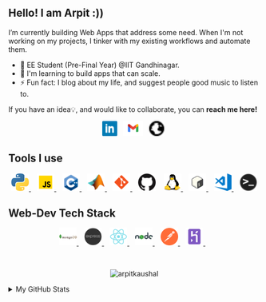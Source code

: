 ## Hello! I am Arpit :))

I’m currently building Web Apps that address some need. 
When I'm not working on my projects, I tinker with my existing workflows and automate them. 


- 📖 EE Student (Pre-Final Year) @IIT Gandhinagar. 
- 🌱 I'm learning to build apps that can scale. 
- ⚡ Fun fact: I blog about my life, and suggest people good music to listen to.

If you have an idea💡, and would like to collaborate, you can **reach me here!** 

<p align='center'>
<a href="https://www.linkedin.com/in/arpitkaushal/"><img height="30" src="icons/linkedin.png"></a>&nbsp;&nbsp;
<a href="mailto:kaushal.arpit@gmail.com"><img height="30" src="icons/gmail.png"></a>&nbsp;&nbsp;
<a href="https://arpitkaushal.codes/"><img alt="Website" height="30" src="https://raw.githubusercontent.com/iconic/open-iconic/master/svg/globe.svg" /></a>&nbsp;
</p>

## Tools I use
<p align="center"> 
<a href="https://www.python.org" target="_blank"> <img src="icons/python.png" alt="python" width="35" height="35"/> </a> &nbsp;&nbsp;
<a href="https://developer.mozilla.org/en-US/docs/Web/JavaScript" target="_blank"> <img src="icons/javascript.png" alt="javascript" width="35" height="35"/> </a> &nbsp;&nbsp;
<a href="https://www.cplusplus.com/" target="_blank"> <img src="icons/cpp.png" alt="cplusplus" width="35" height="35"/> </a> &nbsp;&nbsp;
<a href="https://www.mathworks.com/" target="_blank"> <img src="icons/matlab.png" alt="matlab" width="35" height="35"/> </a> &nbsp;&nbsp;
<a href="https://git-scm.com/" target="_blank"> <img src="icons/git.png" alt="git" width="35" height="35"/> </a> &nbsp;&nbsp;
<a href="https://github.com/" target="_blank"> <img src="icons/github.png" alt="GitHub" width="35" height="35 nbsp&;"/></a> &nbsp;&nbsp;
<a href="https://www.linux.org/" target="_blank"> <img src="icons/linux.png" alt="linux" width="35" height="35"/> </a> &nbsp;&nbsp;
<a href="https://www.gnu.org/software/bash/" target="_blank"> <img src="icons/bash.png" alt="bash" width="35" height="35"/> </a> &nbsp;&nbsp;
<a href="https://code.visualstudio.com/" target="_blank"> <img src="icons/vscode.png" alt="bash" width="35" height="35"/> </a> &nbsp;&nbsp;
<img  alt="Terminal" width="35" height="35" src="icons/terminal.png" />
</p>

## Web-Dev Tech Stack
<p align="center">
<a href="https://www.mongodb.com/" target="_blank"> <img src="icons/mongodb.png" alt="mongodb" width="35" height="35"/> </a> &nbsp;&nbsp;
<a href="https://expressjs.com" target="_blank"> <img src="icons/expressjs.png" alt="express" width="35" height="35"/> </a> &nbsp;&nbsp;
<a href="https://reactjs.org/" target="_blank"> <img src="icons/reactjs.png" alt="react" width="35" height="35"/> </a> &nbsp;&nbsp;
<a href="https://nodejs.org" target="_blank"> <img src="icons/nodejs.png" alt="nodejs" width="35" height="35"/> </a> &nbsp;&nbsp;
<a href="https://postman.com" target="_blank"> <img src="icons/postman.svg" alt="postman" width="35" height="35"/> </a> &nbsp;&nbsp;
<a href="https://heroku.com" target="_blank"> <img src="icons/heroku.png" alt="heroku" width="35" height="35"/> </a> &nbsp;&nbsp;
</p>

<br />

<!-- Profile Views -->
<p align="center">
<img src="https://komarev.com/ghpvc/?username=arpitkaushal&label=Profile%20views&color=0e75b6&style=flat" alt="arpitkaushal" /> 
</p>

<!-- APIs that show real time stastics  -->

<details>
<summary>My GitHub Stats</summary>
<br>

<p align="center">
<!-- ReadMe Stats -->
<img align="center" src="https://github-readme-stats.vercel.app/api?username=arpitkaushal&show_icons=true&locale=en&theme=nord" alt="arpitkaushal" height="180" />
<!--  Languages used -->
<img align="center" src="https://github-readme-stats.vercel.app/api/top-langs?username=arpitkaushal&show_icons=true&locale=en&layout=compact&theme=nord" alt="arpitkaushal" height="180" />
</p>

<!--This doesn't seem uch useful -->
<!-- Hits on readme.md  --> 
<!-- <p align="center">  -->
<!-- Visits on the readme repo -->
  <!-- <img src="http://hits.dwyl.com/arpitkaushal/arpitkaushal.svg"> -->
<!-- </p>  -->

<!-- Badges -->
<!-- <p align="left"> <a href="https://github.com/ryo-ma/github-profile-trophy"><img src="https://github-profile-trophy.vercel.app/?username=arpitkaushal" alt="arpitkaushal" /></a> </p> -->
<!-- Streak and stats  -->
<!-- <p><img align="center" src="https://github-readme-streak-stats.herokuapp.com/?user=arpitkaushal&" alt="arpitkaushal" /></p> -->


</details>
<!-- API Statistics' Section Ends -->


[website]: https://arpitkaushal.codes/
[linkedin]: https://www.linkedin.com/in/arpitkaushal/
[instagram]: https://www.instagram.com/kaushal.arpit/

<!-- Discarded -->
<!-- 
<p align="center">
<a href="https://www.linkedin.com/in/arpitkaushal/"><img align="center" alt="LinkedIn" width="30px" src="https://cdn.jsdelivr.net/npm/simple-icons@v3/icons/linkedin.svg" /></a>&nbsp;
<a href="https://www.instagram.com/kaushal.arpit/"><img align="center" alt="Instagram" width="30px" src="https://cdn.jsdelivr.net/npm/simple-icons@v3/icons/instagram.svg" /></a>
</p> -->